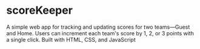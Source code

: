 # scoreKeeper
A simple web app for tracking and updating scores for two teams—Guest and Home. Users can increment each team's score by 1, 2, or 3 points with a single click. Built with HTML, CSS, and JavaScript
